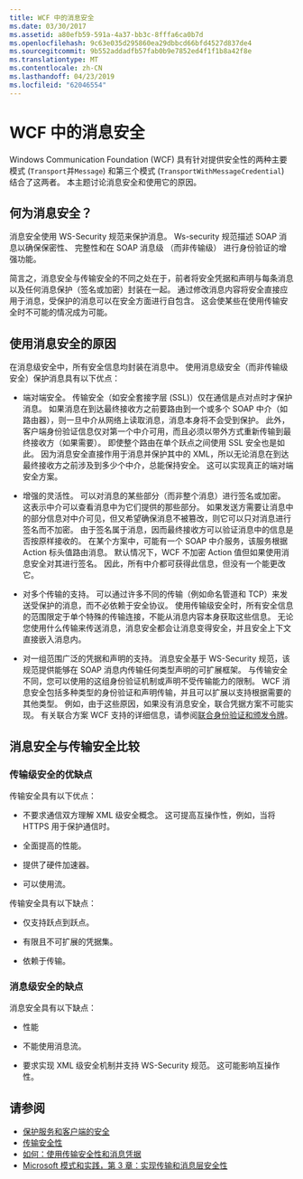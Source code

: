 ```yaml
---
title: WCF 中的消息安全
ms.date: 03/30/2017
ms.assetid: a80efb59-591a-4a37-bb3c-8fffa6ca0b7d
ms.openlocfilehash: 9c63e035d295860ea29dbbcd66bfd4527d837de4
ms.sourcegitcommit: 9b552addadfb57fab0b9e7852ed4f1f1b8a42f8e
ms.translationtype: MT
ms.contentlocale: zh-CN
ms.lasthandoff: 04/23/2019
ms.locfileid: "62046554"
---
```

# <a name="message-security-in-wcf"></a>WCF 中的消息安全

Windows Communication Foundation (WCF) 具有针对提供安全性的两种主要模式 (`Transport`并`Message`) 和第三个模式 (`TransportWithMessageCredential`) 结合了这两者。 本主题讨论消息安全和使用它的原因。

## <a name="what-is-message-security"></a>何为消息安全？

消息安全使用 WS-Security 规范来保护消息。 Ws-security 规范描述 SOAP 消息以确保保密性、 完整性和在 SOAP 消息级 （而非传输级） 进行身份验证的增强功能。

简言之，消息安全与传输安全的不同之处在于，前者将安全凭据和声明与每条消息以及任何消息保护（签名或加密）封装在一起。 通过修改消息内容将安全直接应用于消息，受保护的消息可以在安全方面进行自包含。 这会使某些在使用传输安全时不可能的情况成为可能。

## <a name="reasons-to-use-message-security"></a>使用消息安全的原因

在消息级安全中，所有安全信息均封装在消息中。 使用消息级安全（而非传输级安全）保护消息具有以下优点：

- 端对端安全。 传输安全（如安全套接字层 (SSL)）仅在通信是点对点时才保护消息。 如果消息在到达最终接收方之前要路由到一个或多个 SOAP 中介（如路由器），则一旦中介从网络上读取消息，消息本身将不会受到保护。 此外，客户端身份验证信息仅对第一个中介可用，而且必须以带外方式重新传输到最终接收方（如果需要）。 即使整个路由在单个跃点之间使用 SSL 安全也是如此。 因为消息安全直接作用于消息并保护其中的 XML，所以无论消息在到达最终接收方之前涉及到多少个中介，总能保持安全。 这可以实现真正的端对端安全方案。

- 增强的灵活性。 可以对消息的某些部分（而非整个消息）进行签名或加密。 这表示中介可以查看消息中为它们提供的那些部分。 如果发送方需要让消息中的部分信息对中介可见，但又希望确保消息不被篡改，则它可以只对消息进行签名而不加密。 由于签名属于消息，因而最终接收方可以验证消息中的信息是否按原样接收的。 在某个方案中，可能有一个 SOAP 中介服务，该服务根据 Action 标头值路由消息。 默认情况下，WCF 不加密 Action 值但如果使用消息安全对其进行签名。 因此，所有中介都可获得此信息，但没有一个能更改它。

- 对多个传输的支持。 可以通过许多不同的传输（例如命名管道和 TCP）来发送受保护的消息，而不必依赖于安全协议。 使用传输级安全时，所有安全信息的范围限定于单个特殊的传输连接，不能从消息内容本身获取这些信息。 无论您使用什么传输来传送消息，消息安全都会让消息变得安全，并且安全上下文直接嵌入消息内。

- 对一组范围广泛的凭据和声明的支持。 消息安全基于 WS-Security 规范，该规范提供能够在 SOAP 消息内传输任何类型声明的可扩展框架。 与传输安全不同，您可以使用的这组身份验证机制或声明不受传输能力的限制。 WCF 消息安全包括多种类型的身份验证和声明传输，并且可以扩展以支持根据需要的其他类型。 例如，由于这些原因，如果没有消息安全，联合凭据方案不可能实现。 有关联合方案 WCF 支持的详细信息，请参阅[联合身份验证和颁发令牌](../../../../docs/framework/wcf/feature-details/federation-and-issued-tokens.md)。

## <a name="how-message-and-transport-security-compare"></a>消息安全与传输安全比较

### <a name="pros-and-cons-of-transport-level-security"></a>传输级安全的优缺点

传输安全具有以下优点：

- 不要求通信双方理解 XML 级安全概念。 这可提高互操作性，例如，当将 HTTPS 用于保护通信时。

- 全面提高的性能。

- 提供了硬件加速器。

- 可以使用流。

 传输安全具有以下缺点：

- 仅支持跃点到跃点。

- 有限且不可扩展的凭据集。

- 依赖于传输。

### <a name="disadvantages-of-message-level-security"></a>消息级安全的缺点

消息安全具有以下缺点：

- 性能

- 不能使用消息流。

- 要求实现 XML 级安全机制并支持 WS-Security 规范。 这可能影响互操作性。

## <a name="see-also"></a>请参阅

- [保护服务和客户端的安全](../../../../docs/framework/wcf/feature-details/securing-services-and-clients.md)
- [传输安全性](../../../../docs/framework/wcf/feature-details/transport-security.md)
- [如何：使用传输安全性和消息凭据](../../../../docs/framework/wcf/feature-details/how-to-use-transport-security-and-message-credentials.md)
- [Microsoft 模式和实践，第 3 章：实现传输和消息层安全性](https://go.microsoft.com/fwlink/?LinkId=88897)
